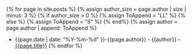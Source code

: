 {% for page in site.posts %}
{% assign author_size = page.author | size | minus: 3 %}
{% if author_size > 0 %}
{% assign ToAppend = "LL" %}
{% else %}
{% assign ToAppend = "S" %}
{% end%}
{% assign author =  page.author | append: ToAppend %}
 - {{page.date | date: "%Y-%m-%d" }}-{{page.author}} - {{author}} -[{{page.title}}]({{site.url}}{{page.url}})
{% endfor %}